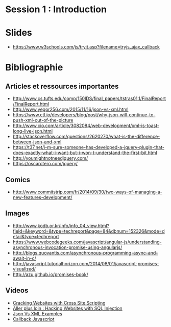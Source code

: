 Session 1 : Introduction 
========================

# Slides

- https://www.w3schools.com/js/tryit.asp?filename=tryjs_ajax_callback

# Bibliographie

## Articles et ressources importantes

- http://www.cs.tufts.edu/comp/150IDS/final_papers/tstras01.1/FinalReport/FinalReport.html
- http://www.yegor256.com/2015/11/16/json-vs-xml.html
- https://www.ctl.io/developers/blog/post/why-json-will-continue-to-push-xml-out-of-the-picture
- http://www.cio.com/article/3082084/web-development/xml-is-toast-long-live-json.html
- http://stackoverflow.com/questions/2620270/what-is-the-difference-between-json-and-xml
- https://t37.net/i-m-sure-someone-has-developed-a-jquery-plugin-that-does-exactly-what-i-want-but-i-won-t-understand-the-first-bit.html
- http://youmightnotneedjquery.com/
- https://oscarotero.com/jquery/

## Comics

- http://www.commitstrip.com/fr/2014/09/30/two-ways-of-managing-a-new-features-development/

## Images

- http://www.kodb.or.kr/info/info_04_view.html?field=&keyword=&type=techreport&page=84&dbnum=152326&mode=detail&type=techreport
- https://www.webcodegeeks.com/javascript/angular-js/understanding-asynchronous-invocation-promise-using-angularjs/
- http://blogs.quovantis.com/asynchronous-programming-async-and-await-in-c/
- http://javascript.tutorialhorizon.com/2014/08/01/javascript-promises-visualized/
- http://azu.github.io/promises-book/

## Videos

- [Cracking Websites with Cross Site Scripting](https://www.youtube.com/watch?v=L5l9lSnNMxg)
- [Aller plus loin : Hacking Websites with SQL Injection](https://www.youtube.com/watch?v=_jKylhJtPmI)
- [Json Vs XML Examples](https://youtu.be/95X-pHvGBnw)
- [Callback Javascript](https://youtu.be/pTbSfCT42_M)